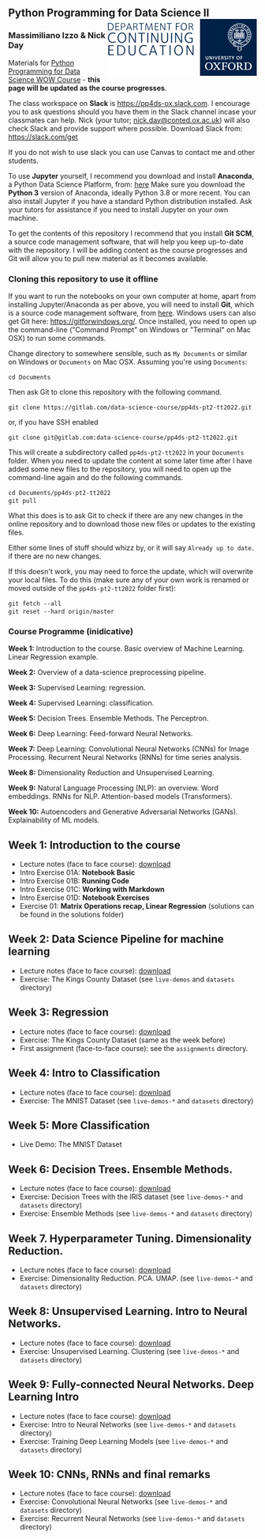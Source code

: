 ## Python Programming for Data Science II <img src="oudce_logo.png" align="right"/>

### Massimiliano Izzo & Nick Day 

Materials for [Python Programming for Data Science WOW Course](https://www.conted.ox.ac.uk/courses/python-programming-for-data-science-part-2?code=O21P656COW) - **this page will be updated as the course progresses**.

The class workspace on **Slack** is https://pp4ds-ox.slack.com. I encourage you to ask questions should you have them in the Slack channel incase your classmates can help. Nick (your tutor; nick.day@conted.ox.ac.uk) will also check Slack and provide support where possible. Download Slack from: https://slack.com/get

If you do not wish to use slack you can use Canvas to contact me and other students. 

To use **Jupyter** yourself, I recommend you download and install **Anaconda**, a Python Data Science Platform, from: [here](https://www.anaconda.com/products/individual) Make sure you download the **Python 3** version of Anaconda, ideally Python 3.8 or more recent. You can also install Jupyter if you have a standard Python distribution installed. Ask your tutors for assistance if you need to install Jupyter on your own machine.

To get the contents of this repository I recommend that you install **Git SCM**, a source code management software, that will help you keep up-to-date with the repository. I will be adding content as the course progresses and Git will allow you to pull new material as it becomes available.

### Cloning this repository to use it offline

If you want to run the notebooks on your own computer at home, apart from installing Jupyter/Anaconda as per above, you will need to install **Git**, which is a source code management software, from [here](https://git-scm.com/downloads). Windows users can also get Git here: https://gitforwindows.org/. Once installed, you need to open up the command-line ("Command Prompt" on Windows or "Terminal" on Mac OSX) to run some commands.

Change directory to somewhere sensible, such as `My Documents` or similar on Windows or `Documents` on Mac OSX. Assuming you're using `Documents`:

```
cd Documents
```

Then ask Git to clone this repository with the following command.
```
git clone https://gitlab.com/data-science-course/pp4ds-pt2-tt2022.git
```
or, if you have SSH enabled
```
git clone git@gitlab.com:data-science-course/pp4ds-pt2-tt2022.git
```

This will create a subdirectory called `pp4ds-pt2-tt2022` in your `Documents` folder. When you need to update the content at some later time after I have added some new files to the repository, you will need to open up the command-line again and do the following commands.
```
cd Documents/pp4ds-pt2-tt2022
git pull
```
What this does is to ask Git to check if there are any new changes in the online repository and to download those new files or updates to the existing files.

Either some lines of stuff should whizz by, or it will say `Already up to date.` if there are no new changes.

If this doesn't work, you may need to force the update, which will overwrite your local files. To do this (make sure any of your own work is renamed or moved outside of the `pp4ds-pt2-tt2022` folder first):
```
git fetch --all
git reset --hard origin/master
```

### Course Programme (inidicative)

**Week 1:** Introduction to the course. Basic overview of Machine Learning. Linear Regression example.

**Week 2:** Overview of a data-science preprocessing pipeline.

**Week 3:** Supervised Learning: regression.

**Week 4:** Supervised Learning: classification.

**Week 5:** Decision Trees. Ensemble Methods. The Perceptron.

**Week 6:** Deep Learning: Feed-forward Neural Networks.

**Week 7:** Deep Learning: Convolutional Neural Networks (CNNs) for Image Processing. Recurrent Neural Networks (RNNs) for time series analysis.

**Week 8:** Dimensionality Reduction and Unsupervised Learning.

**Week 9:** Natural Language Processing (NLP): an overview. Word embeddings. RNNs for NLP.  Attention-based models  (Transformers).

**Week 10:** Autoencoders and Generative Adversarial Networks (GANs). Explainability of ML models.

## Week 1: Introduction to the course

* Lecture notes (face to face course): [download](https://tinyurl.com/2k3rjjna) 
* Intro Exercise 01A: **Notebook Basic** 
* Intro Exercise 01B: **Running Code** 
* Intro Exercise 01C: **Working with Markdown** 
* Intro Exercise 01D: **Notebook Exercises** 
* Exercise 01: **Matrix Operations recap, Linear Regression** (solutions can be found in the solutions folder)

## Week 2: Data Science Pipeline for machine learning

* Lecture notes (face to face course): [download](https://tinyurl.com/2p9xzj57)
* Exercise: The Kings County Dataset (see `live-demos` and `datasets` directory)

## Week 3: Regression

* Lecture notes (face to face course): [download](https://tinyurl.com/6e3c993n)
* Exercise: The Kings County Dataset (same as the week before)
* First assignment (face-to-face course): see the `assignments` directory.

## Week 4: Intro to Classification

* Lecture notes (face to face course): [download](https://tinyurl.com/4nk5kmst)
* Exercise: The MNIST Dataset (see `live-demos-*` and `datasets` directory)

## Week 5: More Classification

* Live Demo: The MNIST Dataset

## Week 6: Decision Trees. Ensemble Methods. 

* Lecture notes (face to face course): [download](https://tinyurl.com/ye2x3xuz)
* Exercise: Decision Trees with the IRIS dataset (see `live-demos-*` and `datasets` directory)
* Exercise: Ensemble Methods (see `live-demos-*` and `datasets` directory)

## Week 7. Hyperparameter Tuning. Dimensionality Reduction. 

* Lecture notes (face to face course): [download](https://tinyurl.com/2hxjp7sr)
* Exercise: Dimensionality Reduction. PCA. UMAP. (see `live-demos-*` and `datasets` directory)


## Week 8: Unsupervised Learning. Intro to Neural Networks.

* Lecture notes (face to face course): [download](https://tinyurl.com/2dx6ac5j)
* Exercise: Unsupervised Learning. Clustering (see `live-demos-*` and `datasets` directory)


## Week 9: Fully-connected Neural Networks. Deep Learning Intro

* Lecture notes (face to face course): [download](https://tinyurl.com/f5t4kmyr)
* Exercise: Intro to Neural Networks (see `live-demos-*` and `datasets` directory)
* Exercise: Training Deep Learning Models (see `live-demos-*` and `datasets` directory)


## Week 10: CNNs, RNNs and final remarks

* Lecture notes (face to face course): [download](https://tinyurl.com/uj97cv77)
* Exercise: Convolutional Neural Networks (see `live-demos-*` and `datasets` directory)
* Exercise: Recurrent Neural Networks (see `live-demos-*` and `datasets` directory)
